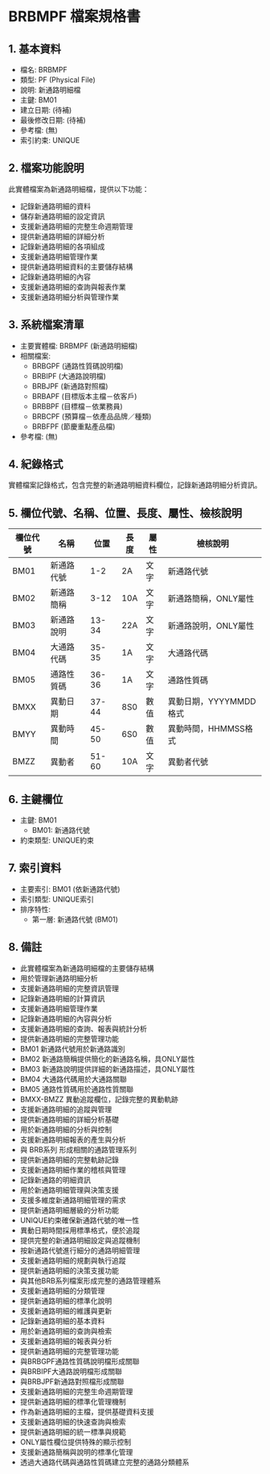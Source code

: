# BRBMPF 檔案規格書

## 1. 基本資料
- 檔名: BRBMPF
- 類型: PF (Physical File)
- 說明: 新通路明細檔
- 主鍵: BM01
- 建立日期: (待補)
- 最後修改日期: (待補)
- 參考檔: (無)
- 索引約束: UNIQUE

## 2. 檔案功能說明
此實體檔案為新通路明細檔，提供以下功能：
- 記錄新通路明細的資料
- 儲存新通路明細的設定資訊
- 支援新通路明細的完整生命週期管理
- 提供新通路明細的詳細分析
- 記錄新通路明細的各項組成
- 支援新通路明細管理作業
- 提供新通路明細資料的主要儲存結構
- 記錄新通路明細的內容
- 支援新通路明細的查詢與報表作業
- 支援新通路明細分析與管理作業

## 3. 系統檔案清單
- 主要實體檔: BRBMPF (新通路明細檔)
- 相關檔案: 
  - BRBGPF (通路性質碼說明檔)
  - BRBIPF (大通路說明檔)
  - BRBJPF (新通路對照檔)
  - BRBAPF (目標版本主檔－依客戶)
  - BRBBPF (目標檔－依業務員)
  - BRBCPF (預算檔－依產品品牌／種類)
  - BRBFPF (節慶重點產品檔)
- 參考檔: (無)

## 4. 紀錄格式
實體檔案記錄格式，包含完整的新通路明細資料欄位，記錄新通路明細分析資訊。

## 5. 欄位代號、名稱、位置、長度、屬性、檢核說明
| 欄位代號 | 名稱 | 位置 | 長度 | 屬性 | 檢核說明 |
|----------|------|------|------|------|----------|
| BM01 | 新通路代號 | 1-2 | 2A | 文字 | 新通路代號 |
| BM02 | 新通路簡稱 | 3-12 | 10A | 文字 | 新通路簡稱，ONLY屬性 |
| BM03 | 新通路說明 | 13-34 | 22A | 文字 | 新通路說明，ONLY屬性 |
| BM04 | 大通路代碼 | 35-35 | 1A | 文字 | 大通路代碼 |
| BM05 | 通路性質碼 | 36-36 | 1A | 文字 | 通路性質碼 |
| BMXX | 異動日期 | 37-44 | 8S0 | 數值 | 異動日期，YYYYMMDD格式 |
| BMYY | 異動時間 | 45-50 | 6S0 | 數值 | 異動時間，HHMMSS格式 |
| BMZZ | 異動者 | 51-60 | 10A | 文字 | 異動者代號 |

## 6. 主鍵欄位
- 主鍵: BM01
  - BM01: 新通路代號
- 約束類型: UNIQUE約束

## 7. 索引資料
- 主要索引: BM01 (依新通路代號)
- 索引類型: UNIQUE索引
- 排序特性: 
  - 第一層: 新通路代號 (BM01)

## 8. 備註
- 此實體檔案為新通路明細檔的主要儲存結構
- 用於管理新通路明細分析
- 支援新通路明細的完整資訊管理
- 記錄新通路明細的計算資訊
- 支援新通路明細管理作業
- 記錄新通路明細的內容與分析
- 支援新通路明細的查詢、報表與統計分析
- 提供新通路明細的完整管理功能
- BM01 新通路代號用於新通路識別
- BM02 新通路簡稱提供簡化的新通路名稱，具ONLY屬性
- BM03 新通路說明提供詳細的新通路描述，具ONLY屬性
- BM04 大通路代碼用於大通路關聯
- BM05 通路性質碼用於通路性質關聯
- BMXX-BMZZ 異動追蹤欄位，記錄完整的異動軌跡
- 支援新通路明細的追蹤與管理
- 提供新通路明細的詳細分析基礎
- 用於新通路明細的分析與控制
- 支援新通路明細報表的產生與分析
- 與 BRB系列 形成相關的通路管理系列
- 提供新通路明細的完整軌跡記錄
- 支援新通路明細作業的稽核與管理
- 記錄新通路的明細資訊
- 用於新通路明細管理與決策支援
- 支援多維度新通路明細管理的需求
- 提供新通路明細層級的分析功能
- UNIQUE約束確保新通路代號的唯一性
- 異動日期時間採用標準格式，便於追蹤
- 提供完整的新通路明細設定與追蹤機制
- 按新通路代號進行細分的通路明細管理
- 支援新通路明細的規劃與執行追蹤
- 提供新通路明細的決策支援功能
- 與其他BRB系列檔案形成完整的通路管理體系
- 支援新通路明細的分類管理
- 提供新通路明細的標準化說明
- 支援新通路明細的維護與更新
- 記錄新通路明細的基本資料
- 用於新通路明細的查詢與檢索
- 支援新通路明細的報表與分析
- 提供新通路明細的完整管理功能
- 與BRBGPF通路性質碼說明檔形成關聯
- 與BRBIPF大通路說明檔形成關聯
- 與BRBJPF新通路對照檔形成關聯
- 支援新通路明細的完整生命週期管理
- 提供新通路明細的標準化管理機制
- 作為新通路明細的主檔，提供基礎資料支援
- 支援新通路明細的快速查詢與檢索
- 提供新通路明細的統一標準與規範
- ONLY屬性欄位提供特殊的顯示控制
- 支援新通路簡稱與說明的標準化管理
- 透過大通路代碼與通路性質碼建立完整的通路分類體系 